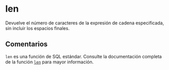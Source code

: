 ﻿---
SidebarGroup: "Funciones de texto"
Autogenerated: true
---

# len

Devuelve el número de caracteres de la expresión de cadena especificada, sin incluir los espacios finales.

## Comentarios 

`len` es una función de SQL estándar. Consulte la documentación completa de la función [`len`](https://learn.microsoft.com/es-es/sql/t-sql/functions/len-transact-sql) para mayor información.
